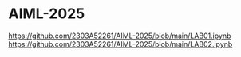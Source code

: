 # AIML-2025
https://github.com/2303A52261/AIML-2025/blob/main/LAB01.ipynb
https://github.com/2303A52261/AIML-2025/blob/main/LAB02.ipynb
